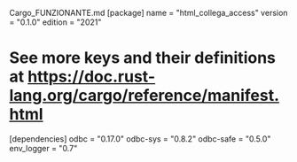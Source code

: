 Cargo_FUNZIONANTE.md
[package]
name = "html_collega_access"
version = "0.1.0"
edition = "2021"

# See more keys and their definitions at https://doc.rust-lang.org/cargo/reference/manifest.html

[dependencies]
odbc = "0.17.0"
odbc-sys = "0.8.2"
odbc-safe = "0.5.0"
env_logger = "0.7"